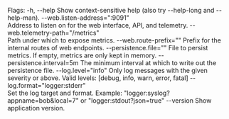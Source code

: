 Flags:
  -h, --help                     Show context-sensitive help (also try --help-long and --help-man).
      --web.listen-address=":9091"  
                                 Address to listen on for the web interface, API, and telemetry.
      --web.telemetry-path="/metrics"  
                                 Path under which to expose metrics.
      --web.route-prefix=""      Prefix for the internal routes of web endpoints.
      --persistence.file=""      File to persist metrics. If empty, metrics are only kept in memory.
      --persistence.interval=5m  The minimum interval at which to write out the persistence file.
      --log.level="info"         Only log messages with the given severity or above. Valid levels: [debug, info, warn, error, fatal]
      --log.format="logger:stderr"  
                                 Set the log target and format. Example: "logger:syslog?appname=bob&local=7" or "logger:stdout?json=true"
      --version                  Show application version.
